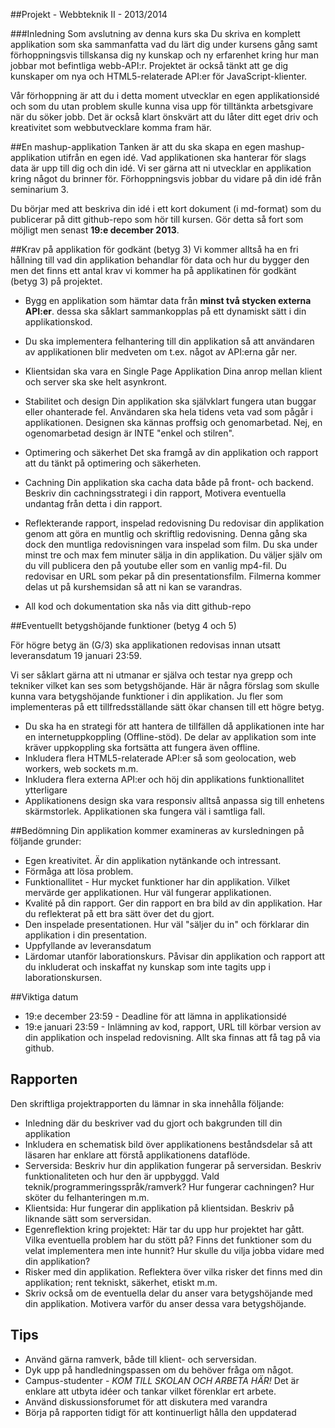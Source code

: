 ##Projekt - Webbteknik II - 2013/2014

###Inledning
Som avslutning av denna kurs ska Du skriva en komplett applikation som ska sammanfatta vad du lärt dig under kursens gång samt förhoppningsvis tillskansa dig ny kunskap och ny erfarenhet kring hur man jobbar mot befintliga webb-API:r. Projektet är också tänkt att ge dig kunskaper om nya och HTML5-relaterade API:er för JavaScript-klienter.

Vår förhoppning är att du i detta moment utvecklar en egen applikationsidé och som du utan problem skulle kunna visa upp för tilltänkta arbetsgivare när du söker jobb. Det är också klart önskvärt att du låter ditt eget driv och kreativitet som webbutvecklare komma fram här.

##En mashup-applikation
Tanken är att du ska skapa en egen mashup-applikation utifrån en egen idé. Vad applikationen ska hanterar för slags data är upp till dig och din idé. Vi ser gärna att ni utvecklar en applikation kring något du brinner för. Förhoppningsvis jobbar du vidare på din idé från seminarium 3.

Du börjar med att beskriva din idé i ett kort dokument (i md-format) som du publicerar på ditt github-repo som hör till kursen.
Gör detta så fort som möjligt men senast **19:e december 2013**.

##Krav på applikation för godkänt (betyg 3)
Vi kommer alltså ha en fri hållning till vad din applikation behandlar för data och hur du bygger den men det finns ett antal krav vi kommer ha på applikatinen för godkänt (betyg 3) på projektet.

* Bygg en applikation som hämtar data från **minst två stycken externa API:er**. dessa ska såklart sammankopplas på ett dynamiskt sätt i din applikationskod.

* Du ska implementera felhantering till din applikation så att användaren av applikationen blir medveten om t.ex. något av API:erna går ner.

* Klientsidan ska vara en Single Page Applikation
Dina anrop mellan klient och server ska ske helt asynkront.


* Stabilitet och design
Din applikation ska självklart fungera utan buggar eller ohanterade fel. Användaren ska hela tidens veta vad som pågår i applikationen. Designen ska kännas proffsig och genomarbetad. Nej, en ogenomarbetad design är INTE "enkel och stilren".


* Optimering och säkerhet
Det ska framgå av din applikation och rapport att du tänkt på optimering och säkerheten.

* Cachning
Din applikation ska cacha data både på front- och backend. Beskriv din cachningsstrategi i din rapport, Motivera eventuella undantag från detta i din rapport.

* Reflekterande rapport, inspelad redovisning
Du redovisar din applikation genom att göra en muntlig och skriftlig redovisning. Denna gång ska dock den muntliga redovisningen vara inspelad som film. Du ska under minst tre och max fem minuter sälja in din applikation. Du väljer själv om du vill publicera den på youtube eller som en vanlig mp4-fil. Du redovisar en URL som pekar på din presentationsfilm. Filmerna kommer delas ut på kurshemsidan så att ni kan se varandras. 

* All kod och dokumentation ska nås via ditt github-repo

##Eventuellt betygshöjande funktioner (betyg 4 och 5)

För högre betyg än (G/3) ska applikationen redovisas innan utsatt leveransdatum 19 januari 23:59.

Vi ser såklart gärna att ni utmanar er själva och testar nya grepp och tekniker vilket kan ses som betygshöjande. Här är några förslag som skulle kunna vara betygshöjande funktioner i din applikation. Ju fler som implementeras på ett tillfredsställande sätt ökar chansen till ett högre betyg.

* Du ska ha en strategi för att hantera de tillfällen då applikationen inte har en internetuppkoppling (Offline-stöd). De delar av applikation som inte kräver uppkoppling ska fortsätta att fungera även offline. 
* Inkludera flera HTML5-relaterade API:er så som geolocation, web workers, web sockets m.m.
* Inkludera flera externa API:er och höj din applikations funktionallitet ytterligare
* Applikationens design ska vara responsiv alltså anpassa sig till enhetens skärmstorlek. Applikationen ska fungera väl i samtliga fall.

##Bedömning
Din applikation kommer examineras av kursledningen på följande grunder:

* Egen kreativitet. Är din applikation nytänkande och intressant.
* Förmåga att lösa problem.
* Funktionallitet - Hur mycket funktioner har din applikation. Vilket mervärde ger applikationen. Hur väl fungerar applikationen.
* Kvalité på din rapport. Ger din rapport en bra bild av din applikation. Har du reflekterat på ett bra sätt över det du gjort.
* Den inspelade presentationen. Hur väl "säljer du in" och förklarar din applikation i din presentation.
* Uppfyllande av leveransdatum
* Lärdomar utanför laborationskurs. Påvisar din applikation och rapport att du inkluderat och inskaffat ny kunskap som inte tagits upp i laborationskursen.


##Viktiga datum
* 19:e december 23:59 - Deadline för att lämna in applikationsidé
* 19:e januari 23:59 - Inlämning av kod, rapport, URL till körbar version av din applikation och inspelad redovisning. Allt ska finnas att få tag på via github.

## Rapporten
Den skriftliga projektrapporten du lämnar in ska innehålla följande:

* Inledning där du beskriver vad du gjort och bakgrunden till din applikation
* Inkludera en schematisk bild över applikationens beståndsdelar så att läsaren har enklare att förstå applikationens dataflöde.
* Serversida: Beskriv hur din applikation fungerar på serversidan. Beskriv funktionaliteten och hur den är uppbyggd. Vald teknik/programmeringsspråk/ramverk? Hur fungerar cachningen? Hur sköter du felhanteringen m.m.
* Klientsida: Hur fungerar din applikation på klientsidan. Beskriv på liknande sätt som serversidan.
* Egenreflektion kring projektet: Här tar du upp hur projektet har gått. Vilka eventuella problem har du stött på? Finns det funktioner som du velat implementera men inte hunnit? Hur skulle du vilja jobba vidare med din applikation?
* Risker med din applikation. Reflektera över vilka risker det finns med din applikation; rent tekniskt, säkerhet, etiskt m.m.
* Skriv också om de eventuella delar du anser vara betygshöjande med din applikation. Motivera varför du anser dessa vara betygshöjande.

## Tips
* Använd gärna ramverk, både till klient- och serversidan.
* Dyk upp på handledningspassen om du behöver fråga om något.
* Campus-studenter - *KOM TILL SKOLAN OCH ARBETA HÄR!* Det är enklare att utbyta idéer och tankar vilket förenklar ert arbete.
* Använd diskussionsforumet för att diskutera med varandra
* Börja på rapporten tidigt för att kontinuerligt hålla den uppdaterad

